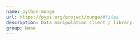 ```yaml
---
name: python-munge
url: https://pypi.org/project/munge/#files
description: Data manipulation client / library.
group: None
---
```

